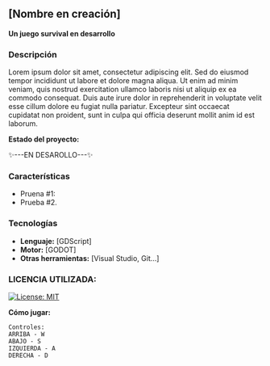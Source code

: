 ## [Nombre en creación]
**Un juego survival en desarrollo**

### Descripción
Lorem ipsum dolor sit amet, consectetur adipiscing elit. Sed do eiusmod tempor incididunt ut labore et dolore magna aliqua. Ut enim ad minim veniam, quis nostrud exercitation ullamco laboris nisi ut aliquip ex ea commodo consequat. Duis aute irure dolor in reprehenderit in voluptate velit esse cillum dolore eu fugiat nulla pariatur. Excepteur sint occaecat cupidatat non proident, sunt in culpa qui officia deserunt mollit anim id est laborum.   

**Estado del proyecto:**
 
 ✨---EN DESAROLLO---✨

### Características

* Pruena #1:
* Prueba #2.

### Tecnologías

* **Lenguaje:** [GDScript]
* **Motor:** [GODOT]
*  **Otras herramientas:** [Visual Studio, Git...]

### LICENCIA UTILIZADA:
[![License: MIT](https://img.shields.io/badge/License-MIT-yellow.svg)](https://opensource.org/licenses/MIT)

**Cómo jugar:**
```
Controles:
ARRIBA - W
ABAJO - S
IZQUIERDA - A
DERECHA - D
```

